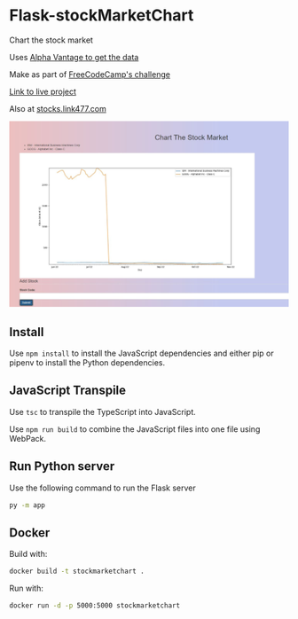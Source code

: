 # Flask-stockMarketChart

Chart the stock market

Uses [Alpha Vantage to get the data](https://www.alphavantage.co/documentation/)

Make as part of [FreeCodeCamp's challenge](https://www.freecodecamp.org/learn/coding-interview-prep/take-home-projects/chart-the-stock-market)

[Link to live project](https://limitless-ridge-52978.up.railway.app/)

Also at [stocks.link477.com](https://stocks.link477.com/)

![Finished stock market chart](ChartTheStockMarket.jpg)

## Install

Use `npm install` to install the JavaScript dependencies and either pip or pipenv to install the Python dependencies.

## JavaScript Transpile

Use `tsc` to transpile the TypeScript into JavaScript.

Use `npm run build` to combine the JavaScript files into one file using WebPack.

<!-- To minify the JavaScript I used [the JavaScript minifier](https://www.toptal.com/developers/javascript-minifier) -->

## Run Python server

Use the following command to run the Flask server

```bash
py -m app
```

## Docker

Build with:

```bash
docker build -t stockmarketchart .
```

Run with:

```bash
docker run -d -p 5000:5000 stockmarketchart
```
